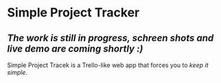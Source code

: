 # Simple Project Tracker

## *The work is still in progress, schreen shots and live demo are coming shortly :)*

Simple Project Tracek is a Trello-like web app that forces you to *keep it simple*.
